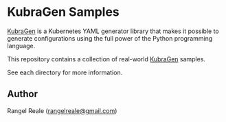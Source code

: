 # KubraGen Samples

[KubraGen](https://github.com/RangelReale/kubragen) is a Kubernetes YAML generator library that makes it possible to generate
configurations using the full power of the Python programming language.

This repository contains a collection of real-world [KubraGen](https://github.com/RangelReale/kubragen) samples.

See each directory for more information.

## Author

Rangel Reale (rangelreale@gmail.com)
